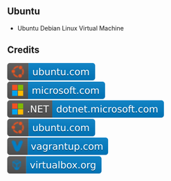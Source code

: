 Ubuntu
------

- Ubuntu Debian Linux Virtual Machine

Credits
-------
[![image](
Credits/ubuntu.com.svg)](https://ubuntu.com/)  
[![image](
Credits/microsoft.com.svg)](https://microsoft.com/)  
[![image](
Credits/CS.NET-dotnet.microsoft.com.svg)](https://dotnet.microsoft.com/)  
[![image](
Credits/ubuntu.com.svg)](https://virtualbox.org/)  
[![image](
Credits/vagrantup.com.svg)](https://vagrantup.com/)  
[![image](
Credits/virtualbox.org.svg)](https://virtualbox.org/)